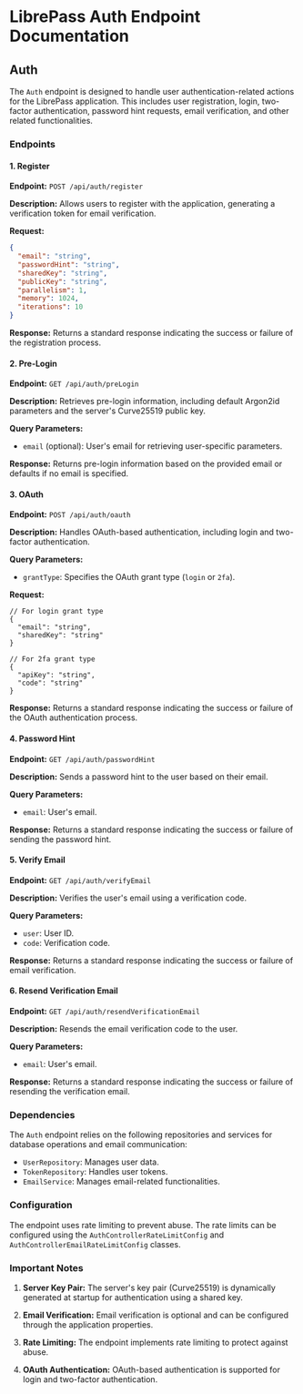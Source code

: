 # LibrePass Auth Endpoint Documentation

## Auth

The `Auth` endpoint is designed to handle user authentication-related actions for the LibrePass application. This includes user registration, login, two-factor authentication, password hint requests, email verification, and other related functionalities.

### Endpoints

#### 1. Register

**Endpoint:** `POST /api/auth/register`

**Description:** Allows users to register with the application, generating a verification token for email verification.

**Request:**

```json
{
  "email": "string",
  "passwordHint": "string",
  "sharedKey": "string",
  "publicKey": "string",
  "parallelism": 1,
  "memory": 1024,
  "iterations": 10
}
```

**Response:** Returns a standard response indicating the success or failure of the registration process.

#### 2. Pre-Login

**Endpoint:** `GET /api/auth/preLogin`

**Description:** Retrieves pre-login information, including default Argon2id parameters and the server's Curve25519 public key.

**Query Parameters:**

- `email` (optional): User's email for retrieving user-specific parameters.

**Response:** Returns pre-login information based on the provided email or defaults if no email is specified.

#### 3. OAuth

**Endpoint:** `POST /api/auth/oauth`

**Description:** Handles OAuth-based authentication, including login and two-factor authentication.

**Query Parameters:**

- `grantType`: Specifies the OAuth grant type (`login` or `2fa`).
  
**Request:**

```jsonc
// For login grant type
{
  "email": "string",
  "sharedKey": "string"
}

// For 2fa grant type
{
  "apiKey": "string",
  "code": "string"
}
```

**Response:** Returns a standard response indicating the success or failure of the OAuth authentication process.

#### 4. Password Hint

**Endpoint:** `GET /api/auth/passwordHint`

**Description:** Sends a password hint to the user based on their email.

**Query Parameters:**

- `email`: User's email.

**Response:** Returns a standard response indicating the success or failure of sending the password hint.

#### 5. Verify Email

**Endpoint:** `GET /api/auth/verifyEmail`

**Description:** Verifies the user's email using a verification code.

**Query Parameters:**

- `user`: User ID.
- `code`: Verification code.

**Response:** Returns a standard response indicating the success or failure of email verification.

#### 6. Resend Verification Email

**Endpoint:** `GET /api/auth/resendVerificationEmail`

**Description:** Resends the email verification code to the user.

**Query Parameters:**

- `email`: User's email.

**Response:** Returns a standard response indicating the success or failure of resending the verification email.

### Dependencies

The `Auth` endpoint relies on the following repositories and services for database operations and email communication:

- `UserRepository`: Manages user data.
- `TokenRepository`: Handles user tokens.
- `EmailService`: Manages email-related functionalities.

### Configuration

The endpoint uses rate limiting to prevent abuse. The rate limits can be configured using the `AuthControllerRateLimitConfig` and `AuthControllerEmailRateLimitConfig` classes.

### Important Notes

1. **Server Key Pair:** The server's key pair (Curve25519) is dynamically generated at startup for authentication using a shared key.

2. **Email Verification:** Email verification is optional and can be configured through the application properties.

3. **Rate Limiting:** The endpoint implements rate limiting to protect against abuse.

4. **OAuth Authentication:** OAuth-based authentication is supported for login and two-factor authentication.
